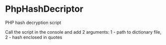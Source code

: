 # PhpHashDecriptor
PHP hash decryption script

Call the script in the console and add 2 arguments:
1 - path to dictionary file, 
2 - hash enclosed in quotes
